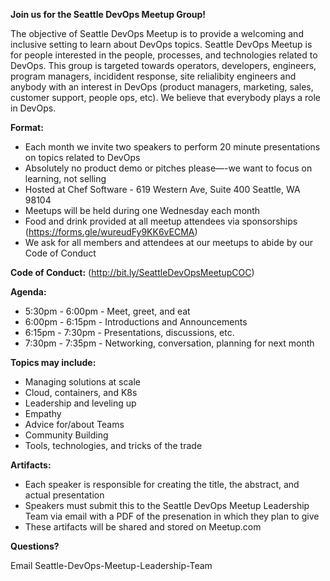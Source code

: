 **Join us for the Seattle DevOps Meetup Group!**

The objective of Seattle DevOps Meetup is to provide a welcoming and inclusive setting to learn about DevOps topics. Seattle DevOps Meetup is for people interested in the people, processes, and technologies related to DevOps. This group is targeted towards operators, developers, engineers, program managers, incidident response, site relialibity engineers and anybody with an interest in DevOps (product managers, marketing, sales, customer support, people ops, etc). We believe that everybody plays a role in DevOps.

**Format:**
* Each month we invite two speakers to perform 20 minute presentations on topics related to DevOps
* Absolutely no product demo or pitches please—-we want to focus on learning, not selling
* Hosted at Chef Software - 619 Western Ave, Suite 400 Seattle, WA 98104
* Meetups will be held during one Wednesday each month
* Food and drink provided at all meetup attendees via sponsorships (https://forms.gle/wureudFy9KK6vECMA)
* We ask for all members and attendees at our meetups to abide by our Code of Conduct

**Code of Conduct:** 
(http://bit.ly/SeattleDevOpsMeetupCOC)

**Agenda:**

* 5:30pm - 6:00pm - Meet, greet, and eat
* 6:00pm - 6:15pm - Introductions and Announcements
* 6:15pm - 7:30pm - Presentations, discussions, etc.
* 7:30pm - 7:35pm - Networking, conversation, planning for next month

**Topics may include:**

* Managing solutions at scale
* Cloud, containers, and K8s
* Leadership and leveling up
* Empathy
* Advice for/about Teams
* Community Building
* Tools, technologies, and tricks of the trade

**Artifacts:**

* Each speaker is responsible for creating the title, the abstract, and actual presentation
* Speakers must submit this to the Seattle DevOps Meetup Leadership Team via email with a PDF of the presenation in which they plan to give
* These artifacts will be shared and stored on Meetup.com

**Questions?**

Email Seattle-DevOps-Meetup-Leadership-Team
